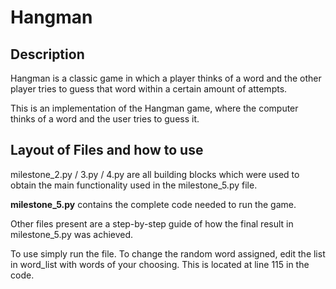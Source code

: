 # Hangman
## Description
Hangman is a classic game in which a player thinks of a word and the other player tries to guess that word within a certain amount of attempts.

This is an implementation of the Hangman game, where the computer thinks of a word and the user tries to guess it. 

## Layout of Files and how to use
milestone_2.py / 3.py / 4.py are all building blocks which were used to obtain the main functionality used in the milestone_5.py file.

**milestone_5.py** contains the complete code needed to run the game.

Other files present are a step-by-step guide of how the final result in milestone_5.py was achieved. 

To use simply run the file.
To change the random word assigned, edit the list in word_list with words of your choosing. This is located at line 115 in the code.
